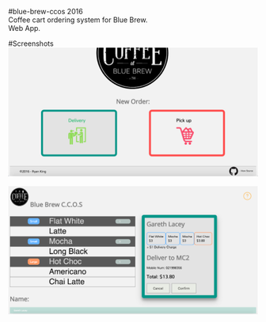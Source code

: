 #blue-brew-ccos
2016     
Coffee cart ordering system for Blue Brew.    
Web App.

#Screenshots
<br>
<img src="/screenshots/screenshotOne.png">
<br>
<br>
<img src="/screenshots/screenshotTwo.png">

